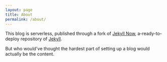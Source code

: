 ```yaml
---
layout: page
title: About
permalink: /about/
---
```


This blog is serverless, published through a fork of [Jekyll Now](https://github.com/barryclark/jekyll-now), a-ready-to-deploy repository of [Jekyll](https://jekyllrb.com/).

But who would've thought the hardest part of setting up a blog would actually be the content.
